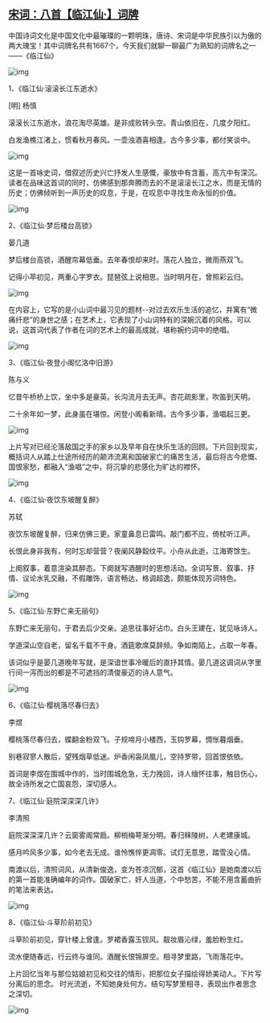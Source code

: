 ## [宋词：八首【临江仙·】词牌](https://zhuanlan.zhihu.com/p/306436143)

中国诗词文化是中国文化中最璀璨的一颗明珠，唐诗、宋词是中华民族引以为傲的两大瑰宝！其中词牌名共有1667个，今天我们就聊一聊最广为熟知的词牌名之一——《临江仙》



![img](https://pic3.zhimg.com/v2-9c1be01efb92583bee15773953edc25e_b.jpg)



1、《临江仙·滚滚长江东逝水》

[明] 杨慎

滚滚长江东逝水，浪花淘尽英雄。是非成败转头空。青山依旧在，几度夕阳红。

白发渔樵江渚上，惯看秋月春风。一壶浊酒喜相逢。古今多少事，都付笑谈中。



![img](https://pic1.zhimg.com/v2-06b0e7a27af3d22a7f4411ea6482d9c0_b.jpg)



这是一首咏史词，借叙述历史兴亡抒发人生感慨，豪放中有含蓄，高亢中有深沉。读者在品味这首词的同时，仿佛感到那奔腾而去的不是滚滚长江之水，而是无情的历史；仿佛倾听到一声历史的叹息，于是，在叹息中寻找生命永恒的价值。



![img](https://pic2.zhimg.com/v2-2c4c7f47c4095c9bc874dd50cccdf561_b.jpg)



2、《临江仙·梦后楼台高锁》

晏几道

梦后楼台高锁，酒醒帘幕低垂。去年春恨却来时。落花人独立，微雨燕双飞。

记得小苹初见，两重心字罗衣。琵琶弦上说相思。当时明月在，曾照彩云归。



![img](https://pic1.zhimg.com/v2-ddd40e6d18830d539d57e7363efc1158_b.jpg)



在内容上，它写的是小山词中最习见的题材--对过去欢乐生活的追忆，并寓有“微痛纤悲”的身世之感；在艺术上，它表现了小山词特有的深婉沉着的风格。可以说，这首词代表了作者在词的艺术上的最高成就，堪称婉约词中的绝唱。



![img](https://pic3.zhimg.com/v2-614acda27a1dec452ce9e81dbdee2d9e_b.jpg)



3、《临江仙·夜登小阁忆洛中旧游》

陈与义

忆昔午桥桥上饮，坐中多是豪英。长沟流月去无声。杏花疏影里，吹笛到天明。

二十余年如一梦，此身虽在堪惊。闲登小阁看新晴。古今多少事，渔唱起三更。



![img](https://pic2.zhimg.com/v2-5a172b0b953181737b249badac8cc775_b.jpg)



上片写对已经沦落敌国之手的家乡以及早年自在快乐生活的回顾。下片回到现实，概括词人从踏上仕途所经历的颠沛流离和国破家亡的痛苦生活，最后将古今悲慨、国恨家愁，都融入“渔唱”之中，将沉挚的悲感化为旷达的襟怀。



![img](https://pic1.zhimg.com/v2-de10c7aeb05deed4b9e7ce45f21cbc34_b.jpg)



4、《临江仙·夜饮东坡醒复醉》

苏轼

夜饮东坡醒复醉，归来仿佛三更。家童鼻息已雷鸣。敲门都不应，倚杖听江声。

长恨此身非我有，何时忘却营营？夜阑风静縠纹平。小舟从此逝，江海寄馀生。

上阕叙事，着意渲染其醉态。下阕就写酒醒时的思想活动。全词写景、叙事、抒情、议论水乳交融，不假雕饰，语言畅达，格调超逸，颇能体现苏词特色。



![img](https://pic1.zhimg.com/v2-c18fe4583dbb8e252841612a7d929d78_b.jpg)



5、《临江仙·东野亡来无丽句》

东野亡来无丽句，于君去后少交亲。追思往事好沾巾。白头王建在，犹见咏诗人。

学道深山空自老，留名千载不干身。酒筵歌席莫辞频。争如南陌上，占取一年春。

该词似乎是晏几道晚年写就，是深谙世事冷暖后的直抒其情。晏几道这调词从字里行间一泻而出的都是不可遮挡的清俊豪迈的诗人意气。



![img](https://pic1.zhimg.com/v2-f75fbb351aec5a270d1424af57319ca0_b.jpg)



6、《临江仙·樱桃落尽春归去》

李煜

樱桃落尽春归去，蝶翻金粉双飞。子规啼月小楼西，玉钩罗幕，惆怅暮烟垂。

别巷寂寥人散后，望残烟草低迷。炉香闲袅凤凰儿，空持罗带，回首恨依依。

首词是李煜在围城中作的，当时围城危急，无力挽回，诗人缅怀往事，触目伤心，故全诗所发之亡国哀怨，深切感人。

7、《临江仙·庭院深深深几许》

李清照

庭院深深深几许？云窗雾阁常扃。柳梢梅萼渐分明。春归秣陵树，人老建康城。

感月吟风多少事，如今老去无成。谁怜憔悴更凋零。试灯无意思，踏雪没心情。

南渡以后，清照词风，从清新俊逸，变为苍凉沉郁，这首《临江仙》是她南渡以后的第一首能准确编年的词作。国破家亡，奸人当道，个中愁苦，不能不用含蓄曲折的笔法来表达。



![img](https://pic2.zhimg.com/v2-95ed7b4e44e6b8ea87c1d2ba95830535_b.jpg)



8、《临江仙·斗草阶前初见》

斗草阶前初见，穿针楼上曾逢。罗裙香露玉钗风。靓妆眉沁绿，羞脸粉生红。

流水便随春远，行云终与谁同。酒醒长恨锦屏空。相寻梦里路，飞雨落花中。

上片回忆当年与那位姑娘初见和交往的情形，把那位女子描绘得娇美动人。下片写分离后的思念。 时光流逝，不知她身处何方。结句写梦里相寻，表现出作者思念之深切。



![img](https://pic4.zhimg.com/v2-4fa017c0fc273fc0ac03ea08e162024f_b.jpg)